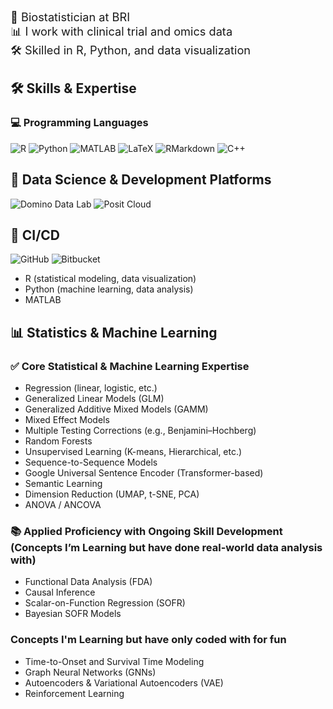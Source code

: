 <span style="font-size:1.3em;">🔬 Biostatistician at BRI</span>  
<span style="font-size:1.3em;">📊 I work with clinical trial and omics data</span>  
<span style="font-size:1.3em;">🛠️ Skilled in R, Python, and data visualization</span>



## 🛠 Skills & Expertise

### 💻 Programming Languages
![R](https://img.shields.io/badge/R-276DC3?logo=r&logoColor=white)
![Python](https://img.shields.io/badge/Python-3776AB?logo=python&logoColor=white)
![MATLAB](https://img.shields.io/badge/MATLAB-0076A8?logo=mathworks&logoColor=white)
![LaTeX](https://img.shields.io/badge/LaTeX-008080?logo=latex&logoColor=white)
![RMarkdown](https://img.shields.io/badge/RMarkdown-2C8EBB?logo=r&logoColor=white)
![C++](https://img.shields.io/badge/C++-00599C?logo=cplusplus&logoColor=white)

## 🧰 Data Science & Development Platforms

![Domino Data Lab](https://img.shields.io/badge/Domino%20Data%20Lab-1E1E1E?logo=data:image/png;base64,iVBORw0KGgoAAAANSUhEUgAAAA8AAAAOCAYAAAAvx8bAAAAACXBIWXMAAAsTAAALEwEAmpwYAAAAqUlEQVR4nGNgQANGAxIwpL9V4j9RxilPBwzEPwPxf0BOdRB1EjDqAgYQgUg7gJhkJ3wfw7GJziI0Axh+MCfQFYtMHMIIqjDAH4ZgJ0zYgwnGMDvwGK3TDiqB4jlA0QbwJIGAUIPqA0g8BNxAYjTAE2F8A2RTACmzYMg0b3AqEKkwH6U8QwnjMBsYwDZQ8wSTmBlWuwqkE0EYAwBKVsRJr4Gy1UAAAAASUVORK5CYII=)
![Posit Cloud](https://img.shields.io/badge/Posit%20Cloud-75AADB?logo=rstudio&logoColor=white)



## 🚀 CI/CD

![GitHub](https://img.shields.io/badge/GitHub-181717?logo=github&logoColor=white)
![Bitbucket](https://img.shields.io/badge/Bitbucket-0052CC?logo=bitbucket&logoColor=white)


- R (statistical modeling, data visualization)
- Python (machine learning, data analysis)
- MATLAB


## 📊 Statistics & Machine Learning

### ✅ Core Statistical & Machine Learning Expertise
- Regression (linear, logistic, etc.)
- Generalized Linear Models (GLM)
- Generalized Additive Mixed Models (GAMM)
- Mixed Effect Models
- Multiple Testing Corrections (e.g., Benjamini–Hochberg)
- Random Forests
- Unsupervised Learning (K-means, Hierarchical, etc.)
- Sequence-to-Sequence Models
- Google Universal Sentence Encoder (Transformer-based)
- Semantic Learning
- Dimension Reduction (UMAP, t-SNE, PCA)
- ANOVA / ANCOVA

### 📚 Applied Proficiency with Ongoing Skill Development (Concepts I’m Learning but have done real-world data analysis with)
- Functional Data Analysis (FDA)
- Causal Inference
- Scalar-on-Function Regression (SOFR)
- Bayesian SOFR Models

### Concepts I'm Learning but have only coded with for fun
- Time-to-Onset and Survival Time Modeling
- Graph Neural Networks (GNNs)
- Autoencoders & Variational Autoencoders (VAE)
- Reinforcement Learning


<!--
**kovala25/kovala25** is a ✨ _special_ ✨ repository because its `README.md` (this file) appears on your GitHub profile.

Here are some ideas to get you started:

- 🔭 I’m currently working on ...
- 🌱 I’m currently learning ...
- 👯 I’m looking to collaborate on ...
- 🤔 I’m looking for help with ...
- 💬 Ask me about ...
- 📫 How to reach me: ...
- 😄 Pronouns: ...
- ⚡ Fun fact: ...
-->
